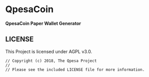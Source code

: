 # QpesaCoin

**QpesaCoin Paper Wallet Generator**



## LICENSE

This Project is licensed under AGPL v3.0.

```
// Copyright (c) 2018, The Qpesa Project
//
// Please see the included LICENSE file for more information.
```
